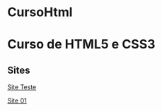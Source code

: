 # CursoHtml
 <h1>Curso de HTML5 e CSS3</h1>
 <h2>Sites</h2>
 <p><a href="https://ryandesouzaaraujo.github.io/CursoHtml/exercicios/ex015/cor03.html">Site Teste</a></p>
 <p><a href="https://ryandesouzaaraujo.github.io/CursoHtml/desafios/desafio010/">Site 01</a></p>
